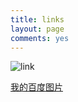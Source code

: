 ```yaml
---
title: links
layout: page
comments: yes
---
```

![link](http://m1.img.srcdd.com/farm5/d/2014/0712/20/3779CC27E7DD9D8F0F39B3FBC35C0AC6_B1280_1280_660_180.jpeg)


[我的百度图片](http://image.baidu.com/albumlist/3442368979)

